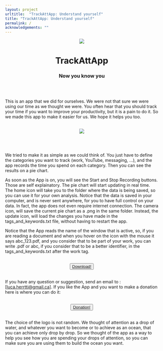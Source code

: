 ```yaml
---
layout: project
urltitle:  "TrackAttApp: Understand yourself"
title: "TrackAttApp: Understand yourself"
permalink: /
acknowledgements: ""
---
```



<center>
<div  class="row">
   <div id="A" style="width: 10%;">
      <img src="{{ "/static/img/banner/tratapp.png" | prepend:site.baseurl }}">
   </div>
   <div id="B" style="width: 50%;">
      <center><h1>TrackAttApp</h1></center>
        <center><h3>Now you know you</h3></center>
   </div>
</div>
</center>

<br><br>

This is an app that we did for ourselves. We were not that sure we were using our time
as we thought we were. You often hear that you should track your time if you want
to improve your productivity, but it is a pain
to do it. So we made this app to make it easier for us. We hope it helps you too.

<br>

<center>
<img src="{{ "/static/img/banner/trackattapp_eg2.png" | prepend:site.baseurl }}" class="center-fit" >
</center>

<br><br>

We tried to make it as simple as we could think of. You just have to define the categories
you want to track (work, YouTube, messaging, ...), and the app records the time you spend on each 
category. Then you can see the results on a pie chart.

As soon as the App is on, you will see the Start and Stop Recording buttons. Those are
self explainatory. The
pie chart will start updating in real time. The home icon will take you to the folder 
where the data is being
saved, so you can use it for your own analysis. Notice that the data is saved in your computer, and 
is never sent anywhere, for you to have full control on your data. 
In fact, the app does not even require internet connection.
The camera icon, will save the current pie
chart as a .png in the same folder. Instead, the update icon, will load the changes you have 
made in the tags_and_keywords.txt file, without having to restart the app. 

Notice that the App
reads the name of the window that is active, so, if you are reading a document and when you hover
on the icon with the mouse it says abc_123.pdf, and you consider that to be part of your work,
you can write .pdf or abc, if you consider that to be a better identifier,
in the tags_and_keywords.txt after the work tag.

<br>


<center>
<button class="glow-on-hover">
    <a href="https://drive.google.com/uc?export=download&id=1uZm3YjT6yQvq5ps7sieoNGWYnF0tR1Vh" download>Download!</a>
</button>
</center>

<br>

If you have any question or suggestion, send an email to : [luca.herrtti@gmail.ca].
If you like the App and you want to make a donation here is where you can do it:

<br>

<center>
<button class="glow-on-hover">
    <a href="https://buy.stripe.com/bIYcNI5tK1pt9P28ww">Donation!</a>
</button>
</center>

<br>

The choice of the logo is not random. We thought of attention as a drop of water, and
whatever you want to become or to achieve as an ocean, that you can achieve only drop by
drop. So we thought of the app as a way to help you see how you are spending your drops
of attention, so you can make sure you are using them to build the ocean you want.


<br><br><br><br><br><br><br><br><br><br><br>
